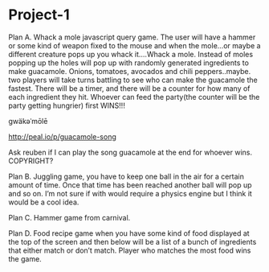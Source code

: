 # Project-1

Plan A. Whack a mole javascript query game. The user will have a hammer or some kind of weapon fixed to the mouse and when the mole…or maybe a different creature pops up you whack it….Whack a mole. Instead of moles popping up the holes will pop up with randomly generated ingredients to make guacamole. Onions, tomatoes, avocados and chili peppers..maybe. two players will take turns battling to see who can make the guacamole the fastest. There will be a timer, and there will be a counter for how many of each ingredient they hit. Whoever can feed the party(the counter will be the party getting hungrier) first WINS!!!

ɡwäkəˈmōlē

http://peal.io/p/guacamole-song

Ask reuben if I can play the song guacamole at the end for whoever wins. COPYRIGHT?

Plan B. Juggling game, you have to keep one ball in the air for a certain amount of time. Once that time has been reached another ball will pop up and so on. I’m not sure if with would require a physics engine but I think it would be a cool idea.

Plan C. Hammer game from carnival.

Plan D. Food recipe game when you have some kind of food displayed at the top of the screen and then below will be a list of a bunch of ingredients that either match or don’t match. Player who matches the most food wins the game.